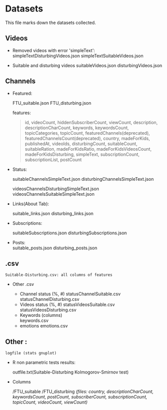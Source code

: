 # Datasets

This file marks down the datasets collected.

## Videos

- 	Removed videos with error 'simpleText':
	simpleTextDisturbingVideos.json
	simpleTextSuitableVideos.json
	
-	Suitable and disturbing videos
	suitableVideos.json
	disturbingVideos.json

## Channels

-	Featured:
	
	FTU_suitable.json
	FTU_disturbing.json
	
	features:
	> id, videoCount, hiddenSubscriberCount, viewCount,
	> description, descriptionCharCount, keywords, keywordsCount,
	> topicCategories, topicCount, featuredChannels(deprecated),
	> featuredChannelsCount(deprecated), country, madeForKids,
	> publishedAt, videoIds, disturbingCount, suitableCount,
	> suitableRation, madeForKidsRatio, madeForKidsVideosCount, madeForKidsDisturbing,
	> simpleText, subscriptionCount, subscriptionList, postCount

- 	Status:

	suitableChannelsSimpleText.json
	disturbingChannelsSimpleText.json
	
	videosChannelsDisturbingSimpleText.json
	videosChannelsSuitableSimpleText.json
	
- 	Links(About Tab):

	suitable_links.json
	disturbing_links.json
	
- 	Subscriptions:
	
	suitableSubscriptions.json
	disturbingSubscriptions.json

- 	Posts:	
	suitable_posts.json
	disturbing_posts.json
	
## .csv

	Suitable-Disturbing.csv: all columns of features

-	Other .csv
	
	- Channel status (%, #)
		statusChannelSuitable.csv
		statusChannelDisturbing.csv		
	- Videos status (%, #)
		statusVideosSuitable.csv
		statusVideosDisturbing.csv
	- Keywords (columns)		
		keywords.csv	
	- emotions
		emotions.csv
		
			
## Other :

	logfile (stats gnuplot)

- 	R non parametric tests results:

	outfile.txt(Suitable-Disturbing Kolmogorov-Smirnov test)

- 	Columns

	/FTU_suitable
	/FTU_disturbing
	*(files: country, descriptionCharCount, keywordsCount, postCount, subscriberCount,*
	*subscriptionCount, topicCount, videoCount, viewCount)*

